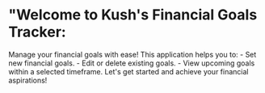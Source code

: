 # "Welcome to Kush's Financial Goals Tracker:
Manage your financial goals with ease! This application helps you to:
      - Set new financial goals.
      - Edit or delete existing goals.
      - View upcoming goals within a selected timeframe.
Let's get started and achieve your financial aspirations!
